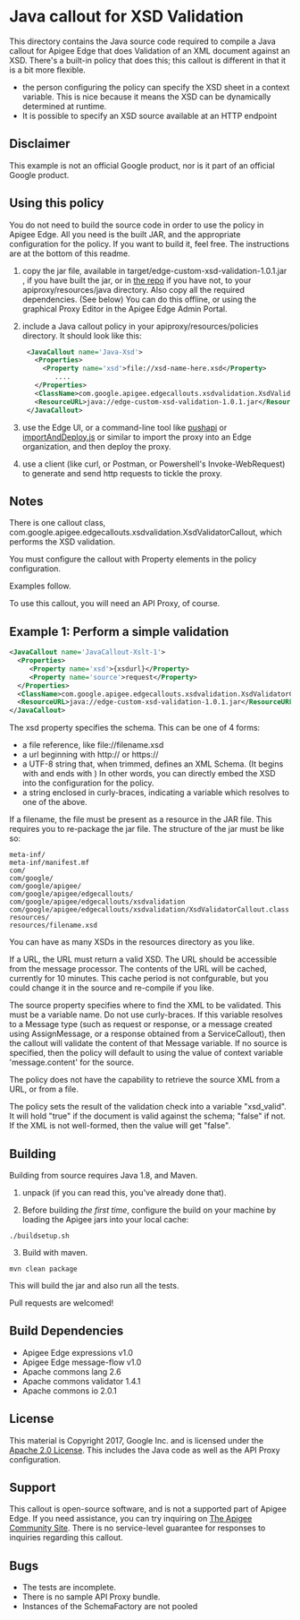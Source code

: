 # Java callout for XSD Validation

This directory contains the Java source code required to compile a Java
callout for Apigee Edge that does Validation of an XML document against an XSD. There's a built-in policy that
does this; this callout is different in that it is a bit more flexible.

* the person configuring the policy can specify the XSD sheet in a context variable.
  This is nice because it means the XSD can be dynamically determined at runtime.
* It is possible to specify an XSD source available at an HTTP endpoint


## Disclaimer

This example is not an official Google product, nor is it part of an official Google product.


## Using this policy

You do not need to build the source code in order to use the policy in Apigee Edge.
All you need is the built JAR, and the appropriate configuration for the policy.
If you want to build it, feel free.  The instructions are at the bottom of this readme.


1. copy the jar file, available in target/edge-custom-xsd-validation-1.0.1.jar , if you have built
   the jar, or in [the repo](bundle/apiproxy/resources/java/edge-custom-xsd-validation-1.0.1.jar)
   if you have not, to your apiproxy/resources/java directory. Also copy all the required
   dependencies. (See below) You can do this offline, or using the graphical Proxy Editor in the
   Apigee Edge Admin Portal.

2. include a Java callout policy in your
   apiproxy/resources/policies directory. It should look
   like this:
   ```xml
    <JavaCallout name='Java-Xsd'>
      <Properties>
        <Property name='xsd'>file://xsd-name-here.xsd</Property>
           ....
      </Properties>
      <ClassName>com.google.apigee.edgecallouts.xsdvalidation.XsdValidatorCallout</ClassName>
      <ResourceURL>java://edge-custom-xsd-validation-1.0.1.jar</ResourceURL>
    </JavaCallout>
   ```

5. use the Edge UI, or a command-line tool like
   [pushapi](https://github.com/carloseberhardt/apiploy) or
   [importAndDeploy.js](https://github.com/DinoChiesa/apigee-edge-js/blob/master/examples/importAndDeploy.js)
   or similar to import the proxy into an Edge organization, and then deploy the proxy.

6. use a client (like curl, or Postman, or Powershell's Invoke-WebRequest) to generate and send http requests to tickle the proxy.



## Notes

There is one callout class, com.google.apigee.edgecallouts.xsdvalidation.XsdValidatorCallout,
which performs the XSD validation.

You must configure the callout with Property elements in the policy configuration.

Examples follow.

To use this callout, you will need an API Proxy, of course.

## Example 1: Perform a simple validation

```xml
<JavaCallout name='JavaCallout-Xslt-1'>
  <Properties>
     <Property name='xsd'>{xsdurl}</Property>
     <Property name='source'>request</Property>
  </Properties>
  <ClassName>com.google.apigee.edgecallouts.xsdvalidation.XsdValidatorCallout</ClassName>
  <ResourceURL>java://edge-custom-xsd-validation-1.0.1.jar</ResourceURL>
</JavaCallout>
```

The xsd property specifies the schema. This can be one of 4 forms:

* a file reference, like file://filename.xsd
* a url beginning with http:// or https://
* a UTF-8 string that, when trimmed, defines an XML Schema. (It begins with <schema> and ends with </schema>) In other words, you can directly embed the XSD into the configuration for the policy.
* a string enclosed in curly-braces, indicating a variable which resolves to one of the above.

If a filename, the file must be present as a resource in the JAR file. This requires you to
re-package the jar file. The structure of the jar must be like so:

```
meta-inf/
meta-inf/manifest.mf
com/
com/google/
com/google/apigee/
com/google/apigee/edgecallouts/
com/google/apigee/edgecallouts/xsdvalidation
com/google/apigee/edgecallouts/xsdvalidation/XsdValidatorCallout.class
resources/
resources/filename.xsd
```

You can have as many XSDs in the resources directory as you like.

If a URL, the URL must return a valid XSD. The URL should be accessible from the message
processor. The contents of the URL will be cached, currently for 10 minutes. This cache period is
not confgurable, but you could change it in the source and re-compile if you like.

The source property specifies where to find the XML to be validated. This must be a variable name.
Do not use curly-braces. If this variable resolves to a Message type (such as request or response,
or a message created using AssignMessage, or a response obtained from a ServiceCallout), then the
callout will validate the content of that Message variable. If no source is specified, then the
policy will default to using the value of context variable 'message.content' for the source.

The policy does not have the capability to retrieve the source XML from a URL, or from a file.

The policy sets the result of the validation check into a variable "xsd_valid".
It will hold "true" if the document is valid against the schema; "false" if not. If the XML is not well-formed, then the value will get "false".



## Building

Building from source requires Java 1.8, and Maven.

1. unpack (if you can read this, you've already done that).

2. Before building _the first time_, configure the build on your machine by loading the Apigee jars into your local cache:
  ```
  ./buildsetup.sh
  ```

3. Build with maven.
  ```
  mvn clean package
  ```
  This will build the jar and also run all the tests.


Pull requests are welcomed!


## Build Dependencies

- Apigee Edge expressions v1.0
- Apigee Edge message-flow v1.0
- Apache commons lang 2.6
- Apache commons validator 1.4.1
- Apache commons io 2.0.1


## License

This material is Copyright 2017, Google Inc.
and is licensed under the [Apache 2.0 License](LICENSE). This includes the Java code as well as the API Proxy configuration.


## Support

This callout is open-source software, and is not a supported part of Apigee Edge.
If you need assistance, you can try inquiring on
[The Apigee Community Site](https://community.apigee.com).  There is no service-level
guarantee for responses to inquiries regarding this callout.


## Bugs

* The tests are incomplete.
* There is no sample API Proxy bundle.
* Instances of the SchemaFactory are not pooled
